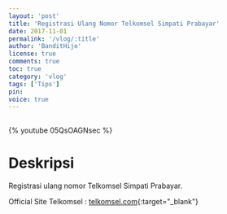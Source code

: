 ```yaml
---
layout: 'post'
title: 'Registrasi Ulang Nomor Telkomsel Simpati Prabayar'
date: 2017-11-01
permalink: '/vlog/:title'
author: 'BanditHijo'
license: true
comments: true
toc: true
category: 'vlog'
tags: ['Tips']
pin:
voice: true
---
```


<div style="margin-top:30px;"></div>

{% youtube 05QsOAGNsec %}

# Deskripsi

Registrasi ulang nomor Telkomsel Simpati Prabayar.

Official Site Telkomsel : [telkomsel.com](https://telkomsel.com/registrasiprabayar){:target="_blank"}
